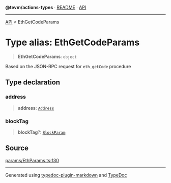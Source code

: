 **@tevm/actions-types** ∙ [README](../README.md) ∙ [API](../API.md)

***

[API](../API.md) > EthGetCodeParams

# Type alias: EthGetCodeParams

> **EthGetCodeParams**: `object`

Based on the JSON-RPC request for `eth_getCode` procedure

## Type declaration

### address

> **address**: [`Address`](Address.md)

### blockTag

> **blockTag**?: [`BlockParam`](BlockParam.md)

## Source

[params/EthParams.ts:130](https://github.com/evmts/tevm-monorepo/blob/main/packages/actions-types/src/params/EthParams.ts#L130)

***
Generated using [typedoc-plugin-markdown](https://www.npmjs.com/package/typedoc-plugin-markdown) and [TypeDoc](https://typedoc.org/)
